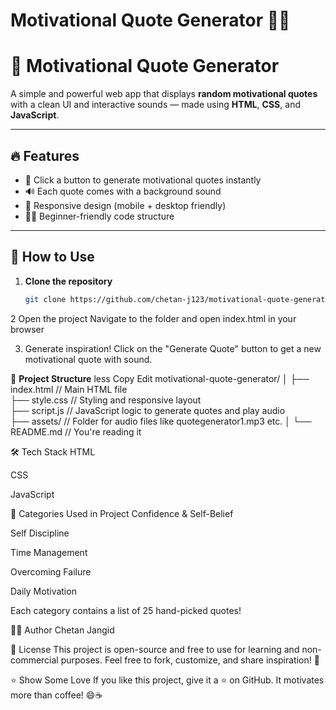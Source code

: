 # Motivational Quote Generator 💬✨
# 💬 Motivational Quote Generator

A simple and powerful web app that displays **random motivational quotes** with a clean UI and interactive sounds — made using **HTML**, **CSS**, and **JavaScript**.

---

## 🔥 Features

- 🎯 Click a button to generate motivational quotes instantly  
- 🔊 Each quote comes with a background sound  
- 📱 Responsive design (mobile + desktop friendly)  
- 👨‍💻 Beginner-friendly code structure  

---

## 🚀 How to Use

1. **Clone the repository**  
   ```bash
   git clone https://github.com/chetan-j123/motivational-quote-generator.git
2 Open the project
Navigate to the folder and open index.html in your browser

3. Generate inspiration!
Click on the "Generate Quote" button to get a new motivational quote with sound.


📁 **Project Structure**
less
Copy
Edit
motivational-quote-generator/
│
├── index.html         // Main HTML file  
├── style.css          // Styling and responsive layout  
├── script.js          // JavaScript logic to generate quotes and play audio  
├── assets/            // Folder for audio files like quotegenerator1.mp3 etc.
│
└── README.md          // You're reading it 


🛠️ Tech Stack
HTML

CSS

JavaScript

🎨 Categories Used in Project
Confidence & Self-Belief

Self Discipline

Time Management

Overcoming Failure

Daily Motivation

Each category contains a list of 25 hand-picked quotes!

👨‍💻 Author
Chetan Jangid


📄 License
This project is open-source and free to use for learning and non-commercial purposes.
Feel free to fork, customize, and share inspiration! 🚀

⭐ Show Some Love
If you like this project, give it a ⭐ on GitHub. It motivates more than coffee! 😄☕
